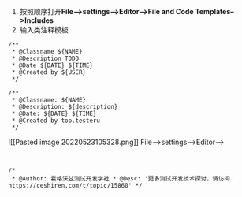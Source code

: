 1.  按照顺序打开**File–>settings–>Editor–>File and Code Templates–>Includes**
2.  输入类注释模板


```
/**
 * @Classname ${NAME}
 * @Description TODO
 * @Date ${DATE} ${TIME}
 * @Created by ${USER}
 */
```





```
/**  
 * @Classname: ${NAME}  
 * @Description: ${description}  
 * @Date: ${DATE} ${TIME}  
 * @Created by top.testeru  
 */
```



![[Pasted image 20220523105328.png]]
File–>settings–>Editor–>
```


/*  
 * @Author: 霍格沃兹测试开发学社 * @Desc: '更多测试开发技术探讨，请访问：https://ceshiren.com/t/topic/15860' */
```